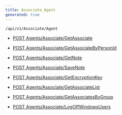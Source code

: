 ```yaml
---
title: Associate_Agent
generated: true
---
```


```http
/api/v1/Associate/Agent
```




* [POST Agents/Associate/GetAssociate](v1AssociateAgent_GetAssociate.md)

* [POST Agents/Associate/GetAssociateByPersonId](v1AssociateAgent_GetAssociateByPersonId.md)

* [POST Agents/Associate/GetNote](v1AssociateAgent_GetNote.md)

* [POST Agents/Associate/SaveNote](v1AssociateAgent_SaveNote.md)

* [POST Agents/Associate/GetEncryptionKey](v1AssociateAgent_GetEncryptionKey.md)

* [POST Agents/Associate/GetAssociateList](v1AssociateAgent_GetAssociateList.md)

* [POST Agents/Associate/GetAssociatesByGroup](v1AssociateAgent_GetAssociatesByGroup.md)

* [POST Agents/Associate/LogOffWindowsUsers](v1AssociateAgent_LogOffWindowsUsers.md)